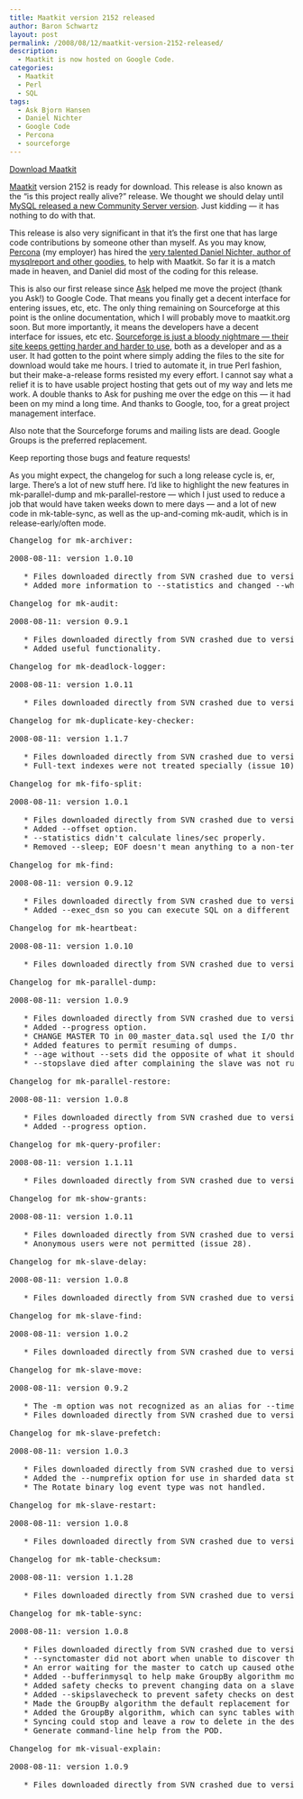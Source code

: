 ```yaml
---
title: Maatkit version 2152 released
author: Baron Schwartz
layout: post
permalink: /2008/08/12/maatkit-version-2152-released/
description:
  - Maatkit is now hosted on Google Code.
categories:
  - Maatkit
  - Perl
  - SQL
tags:
  - Ask Bjorn Hansen
  - Daniel Nichter
  - Google Code
  - Percona
  - sourceforge
---
```

<p class="download">
  <a href="http://code.google.com/p/maatkit/">Download Maatkit</a>
</p>

[Maatkit][1] version 2152 is ready for download. This release is also known as the &#8220;is this project really alive?&#8221; release. We thought we should delay until [MySQL released a new Community Server version][2]. Just kidding &#8212; it has nothing to do with that.

<!--more-->

This release is also very significant in that it&#8217;s the first one that has large code contributions by someone other than myself. As you may know, [Percona][3] (my employer) has hired the [very talented Daniel Nichter, author of mysqlreport and other goodies][4], to help with Maatkit. So far it is a match made in heaven, and Daniel did most of the coding for this release.

This is also our first release since [Ask][5] helped me move the project (thank you Ask!) to Google Code. That means you finally get a decent interface for entering issues, etc, etc. The only thing remaining on Sourceforge at this point is the online documentation, which I will probably move to maatkit.org soon. But more importantly, it means the developers have a decent interface for issues, etc etc. [Sourceforge is just a bloody nightmare &#8212; their site keeps getting harder and harder to use][6], both as a developer and as a user. It had gotten to the point where simply adding the files to the site for download would take me hours. I tried to automate it, in true Perl fashion, but their make-a-release forms resisted my every effort. I cannot say what a relief it is to have usable project hosting that gets out of my way and lets me work. A double thanks to Ask for pushing me over the edge on this &#8212; it had been on my mind a long time. And thanks to Google, too, for a great project management interface.

Also note that the Sourceforge forums and mailing lists are dead. Google Groups is the preferred replacement.

Keep reporting those bugs and feature requests!

As you might expect, the changelog for such a long release cycle is, er, large. There&#8217;s a lot of new stuff here. I&#8217;d like to highlight the new features in mk-parallel-dump and mk-parallel-restore &#8212; which I just used to reduce a job that would have taken weeks down to mere days &#8212; and a lot of new code in mk-table-sync, as well as the up-and-coming mk-audit, which is in release-early/often mode.

<pre>Changelog for mk-archiver:

2008-08-11: version 1.0.10

   * Files downloaded directly from SVN crashed due to version information.
   * Added more information to --statistics and changed --whyquit slightly.

Changelog for mk-audit:

2008-08-11: version 0.9.1

   * Files downloaded directly from SVN crashed due to version information.
   * Added useful functionality.

Changelog for mk-deadlock-logger:

2008-08-11: version 1.0.11

   * Files downloaded directly from SVN crashed due to version information.

Changelog for mk-duplicate-key-checker:

2008-08-11: version 1.1.7

   * Files downloaded directly from SVN crashed due to version information.
   * Full-text indexes were not treated specially (issue 10).

Changelog for mk-fifo-split:

2008-08-11: version 1.0.1

   * Files downloaded directly from SVN crashed due to version information.
   * Added --offset option.
   * --statistics didn't calculate lines/sec properly.
   * Removed --sleep; EOF doesn't mean anything to a non-terminal.

Changelog for mk-find:

2008-08-11: version 0.9.12

   * Files downloaded directly from SVN crashed due to version information.
   * Added --exec_dsn so you can execute SQL on a different server.

Changelog for mk-heartbeat:

2008-08-11: version 1.0.10

   * Files downloaded directly from SVN crashed due to version information.

Changelog for mk-parallel-dump:

2008-08-11: version 1.0.9

   * Files downloaded directly from SVN crashed due to version information.
   * Added --progress option.
   * CHANGE MASTER TO in 00_master_data.sql used the I/O thread position.
   * Added features to permit resuming of dumps.
   * --age without --sets did the opposite of what it should (isssue 7)
   * --stopslave died after complaining the slave was not running.

Changelog for mk-parallel-restore:

2008-08-11: version 1.0.8

   * Files downloaded directly from SVN crashed due to version information.
   * Added --progress option.

Changelog for mk-query-profiler:

2008-08-11: version 1.1.11

   * Files downloaded directly from SVN crashed due to version information.

Changelog for mk-show-grants:

2008-08-11: version 1.0.11

   * Files downloaded directly from SVN crashed due to version information.
   * Anonymous users were not permitted (issue 28).

Changelog for mk-slave-delay:

2008-08-11: version 1.0.8

   * Files downloaded directly from SVN crashed due to version information.

Changelog for mk-slave-find:

2008-08-11: version 1.0.2

   * Files downloaded directly from SVN crashed due to version information.

Changelog for mk-slave-move:

2008-08-11: version 0.9.2

   * The -m option was not recognized as an alias for --timeout.
   * Files downloaded directly from SVN crashed due to version information.

Changelog for mk-slave-prefetch:

2008-08-11: version 1.0.3

   * Files downloaded directly from SVN crashed due to version information.
   * Added the --numprefix option for use in sharded data stores.
   * The Rotate binary log event type was not handled.

Changelog for mk-slave-restart:

2008-08-11: version 1.0.8

   * Files downloaded directly from SVN crashed due to version information.

Changelog for mk-table-checksum:

2008-08-11: version 1.1.28

   * Files downloaded directly from SVN crashed due to version information.

Changelog for mk-table-sync:

2008-08-11: version 1.0.8

   * Files downloaded directly from SVN crashed due to version information.
   * --synctomaster did not abort when unable to discover the master.
   * An error waiting for the master to catch up caused other tables to fail.
   * Added --bufferinmysql to help make GroupBy algorithm more efficient.
   * Added safety checks to prevent changing data on a slave server.
   * Added --skipslavecheck to prevent safety checks on destination server.
   * Made the GroupBy algorithm the default replacement for Stream.
   * Added the GroupBy algorithm, which can sync tables without unique keys.
   * Syncing could stop and leave a row to delete in the destination.
   * Generate command-line help from the POD.

Changelog for mk-visual-explain:

2008-08-11: version 1.0.9

   * Files downloaded directly from SVN crashed due to version information.
</pre>

 [1]: http://www.maatkit.org/
 [2]: http://www.mysqlperformanceblog.com/2008/08/08/new-mysql-community-release-great-job-mysql/
 [3]: http://www.percona.com/
 [4]: http://hackmysql.com/
 [5]: http://develooper.com/
 [6]: http://sourceforge.net/tracker/?func=detail&#038;aid=1855476&#038;group_id=1&#038;atid=350001